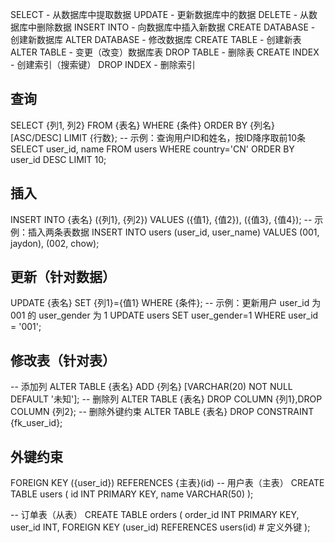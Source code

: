 SELECT - 从数据库中提取数据
UPDATE - 更新数据库中的数据
DELETE - 从数据库中删除数据
INSERT INTO - 向数据库中插入新数据
CREATE DATABASE - 创建新数据库
ALTER DATABASE - 修改数据库
CREATE TABLE - 创建新表
ALTER TABLE - 变更（改变）数据库表
DROP TABLE - 删除表
CREATE INDEX - 创建索引（搜索键）
DROP INDEX - 删除索引

## 查询
SELECT {列1, 列2} FROM {表名} WHERE {条件} ORDER BY {列名} [ASC/DESC] LIMIT {行数}; 
-- 示例：查询用户ID和姓名，按ID降序取前10条
SELECT user_id, name FROM users WHERE country='CN' 
ORDER BY user_id DESC LIMIT 10;

## 插入
INSERT INTO {表名} ({列1}, {列2}) VALUES ({值1}, {值2}), ({值3}, {值4}); 
-- 示例：插入两条表数据
INSERT INTO users (user_id, user_name) VALUES (001, jaydon), (002, chow); 

## 更新（针对数据）
UPDATE {表名} SET {列1}={值1} WHERE {条件}; 
-- 示例：更新用户 user_id 为 001 的 user_gender 为 1
UPDATE users SET user_gender=1 WHERE user_id = '001';

## 修改表（针对表）
-- 添加列
ALTER TABLE {表名} ADD {列名} [VARCHAR(20) NOT NULL DEFAULT '未知'];
-- 删除列
ALTER TABLE {表名} DROP COLUMN {列1},DROP COLUMN {列2};
-- 删除外键约束
ALTER TABLE {表名} DROP CONSTRAINT {fk_user_id};

## 外键约束
FOREIGN KEY ({user_id}) REFERENCES {主表}(id)
-- 用户表（主表）
CREATE TABLE users (
    id INT PRIMARY KEY,
    name VARCHAR(50)
);

-- 订单表（从表）
CREATE TABLE orders (
    order_id INT PRIMARY KEY,
    user_id INT,
    FOREIGN KEY (user_id) REFERENCES users(id) # 定义外键
);